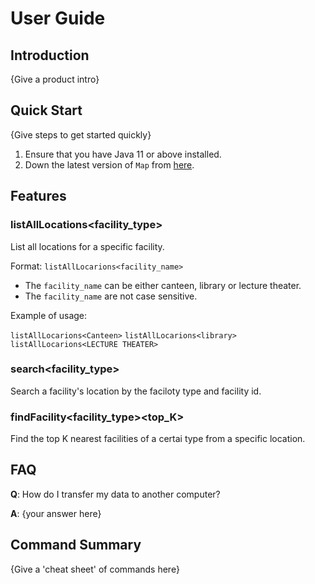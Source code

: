 # User Guide

## Introduction

{Give a product intro}

## Quick Start

{Give steps to get started quickly}

1. Ensure that you have Java 11 or above installed.
1. Down the latest version of `Map` from [here](http://link.to/Map).

## Features 

### listAllLocations<facility_type>
List all locations for a specific facility.

Format: `listAllLocarions<facility_name>`

* The `facility_name` can be either canteen, library or lecture theater.
* The `facility_name` are not case sensitive.  

Example of usage: 

`listAllLocarions<Canteen>`
`listAllLocarions<library>`
`listAllLocarions<LECTURE THEATER>`

### search<facility_type>
Search a facility's location by the faciloty type and facility id.

### findFacility<location><facility_type><top_K>
Find the top K nearest facilities of a certai  type from a specific location.
  
## FAQ

**Q**: How do I transfer my data to another computer? 

**A**: {your answer here}

## Command Summary

{Give a 'cheat sheet' of commands here}
